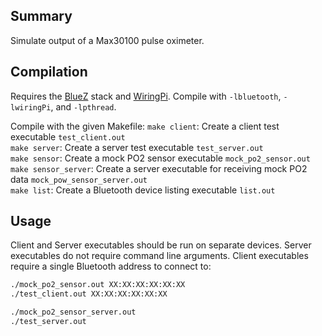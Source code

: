 ## Summary

Simulate output of a Max30100 pulse oximeter.

## Compilation

Requires the [BlueZ](http://www.bluez.org/) stack and [WiringPi](http://wiringpi.com/). Compile with `-lbluetooth`, `-lwiringPi`, and `-lpthread`.

Compile with the given Makefile:
`make client`: Create a client test executable `test_client.out`  
`make server`: Create a server test executable `test_server.out`  
`make sensor`: Create a mock PO2 sensor executable `mock_po2_sensor.out`  
`make sensor_server`: Create a server executable for receiving mock PO2 data `mock_pow_sensor_server.out`  
`make list`: Create a Bluetooth device listing executable `list.out`  

## Usage

Client and Server executables should be run on separate devices. Server executables do not require command line arguments. Client executables require a single Bluetooth address to connect to:

```bash
./mock_po2_sensor.out XX:XX:XX:XX:XX:XX
./test_client.out XX:XX:XX:XX:XX:XX
```

```bash
./mock_po2_sensor_server.out
./test_server.out
```
